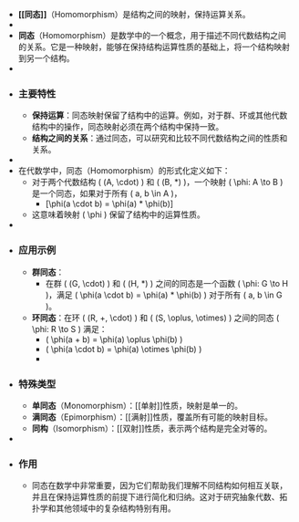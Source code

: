 - **[[同态]]**（Homomorphism）是结构之间的映射，保持运算关系。
-
- **同态**（Homomorphism）是数学中的一个概念，用于描述不同代数结构之间的关系。它是一种映射，能够在保持结构运算性质的基础上，将一个结构映射到另一个结构。
-
- ### 主要特性
	- **保持运算**：同态映射保留了结构中的运算。例如，对于群、环或其他代数结构中的操作，同态映射必须在两个结构中保持一致。
	- **结构之间的关系**：通过同态，可以研究和比较不同代数结构之间的性质和关系。
-
- 在代数学中，同态（Homomorphism）的形式化定义如下：
	- 对于两个代数结构 \( (A, \cdot) \) 和 \( (B, *) \)，一个映射 \( \phi: A \to B \) 是一个同态，如果对于所有 \( a, b \in A \)，
		- \[\phi(a \cdot b) = \phi(a) * \phi(b)\]
	- 这意味着映射 \( \phi \) 保留了结构中的运算性质。
-
- ### 应用示例
	- **群同态**：
		- 在群 \( (G, \cdot) \) 和 \( (H, *) \) 之间的同态是一个函数 \( \phi: G \to H \)，满足 \( \phi(a \cdot b) = \phi(a) * \phi(b) \) 对于所有 \( a, b \in G \)。
	- **环同态**：在环 \( (R, +, \cdot) \) 和 \( (S, \oplus, \otimes) \) 之间的同态 \( \phi: R \to S \) 满足：
		- \( \phi(a + b) = \phi(a) \oplus \phi(b) \)
		- \( \phi(a \cdot b) = \phi(a) \otimes \phi(b) \)
		-
- ### 特殊类型
	- **单同态**（Monomorphism）：[[单射]]性质，映射是单一的。
	- **满同态**（Epimorphism）：[[满射]]性质，覆盖所有可能的映射目标。
	- **同构**（Isomorphism）：[[双射]]性质，表示两个结构是完全对等的。
-
- ### 作用
	- 同态在数学中非常重要，因为它们帮助我们理解不同结构如何相互关联，并且在保持运算性质的前提下进行简化和归纳。这对于研究抽象代数、拓扑学和其他领域中的复杂结构特别有用。